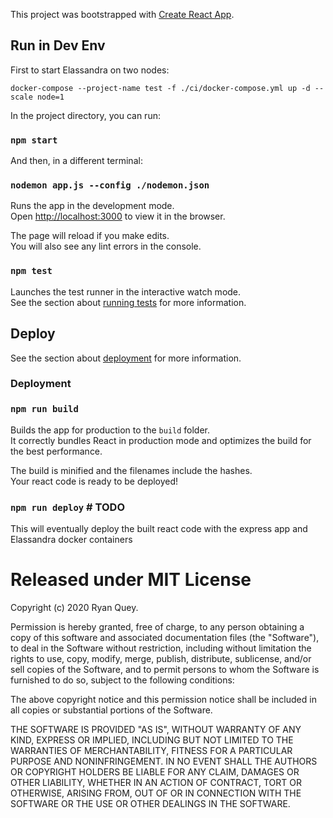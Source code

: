 This project was bootstrapped with [Create React App](https://github.com/facebook/create-react-app).

## Run in Dev Env

First to start Elassandra on two nodes: 
```
docker-compose --project-name test -f ./ci/docker-compose.yml up -d --scale node=1
```

In the project directory, you can run:

### `npm start`

And then, in a different terminal: 
### `nodemon app.js --config ./nodemon.json`

Runs the app in the development mode.<br />
Open [http://localhost:3000](http://localhost:3000) to view it in the browser.

The page will reload if you make edits.<br />
You will also see any lint errors in the console.

### `npm test`

Launches the test runner in the interactive watch mode.<br />
See the section about [running tests](https://facebook.github.io/create-react-app/docs/running-tests) for more information.

## Deploy
See the section about [deployment](https://facebook.github.io/create-react-app/docs/deployment) for more information.

### Deployment

### `npm run build`

Builds the app for production to the `build` folder.<br />
It correctly bundles React in production mode and optimizes the build for the best performance.

The build is minified and the filenames include the hashes.<br />
Your react code is ready to be deployed!

### `npm run deploy` # TODO

This will eventually deploy the built react code with the express app and Elassandra docker containers

# Released under MIT License

Copyright (c) 2020 Ryan Quey.

Permission is hereby granted, free of charge, to any person obtaining a copy of this software and associated documentation files (the "Software"), to deal in the Software without restriction, including without limitation the rights to use, copy, modify, merge, publish, distribute, sublicense, and/or sell copies of the Software, and to permit persons to whom the Software is furnished to do so, subject to the following conditions:

The above copyright notice and this permission notice shall be included in all copies or substantial portions of the Software.

THE SOFTWARE IS PROVIDED "AS IS", WITHOUT WARRANTY OF ANY KIND, EXPRESS OR IMPLIED, INCLUDING BUT NOT LIMITED TO THE WARRANTIES OF MERCHANTABILITY, FITNESS FOR A PARTICULAR PURPOSE AND NONINFRINGEMENT. IN NO EVENT SHALL THE AUTHORS OR COPYRIGHT HOLDERS BE LIABLE FOR ANY CLAIM, DAMAGES OR OTHER LIABILITY, WHETHER IN AN ACTION OF CONTRACT, TORT OR OTHERWISE, ARISING FROM, OUT OF OR IN CONNECTION WITH THE SOFTWARE OR THE USE OR OTHER DEALINGS IN THE SOFTWARE.

